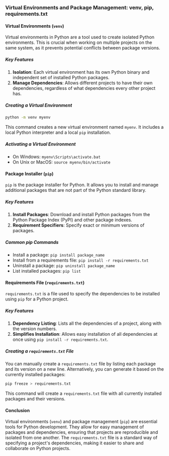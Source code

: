 ### Virtual Environments and Package Management: venv, pip, requirements.txt

#### Virtual Environments (`venv`)

Virtual environments in Python are a tool used to create isolated Python environments. This is crucial when working on multiple projects on the same system, as it prevents potential conflicts between package versions.

##### Key Features

1. **Isolation**: Each virtual environment has its own Python binary and independent set of installed Python packages.
2. **Manage Dependencies**: Allows different projects to have their own dependencies, regardless of what dependencies every other project has.

##### Creating a Virtual Environment

```bash
python -m venv myenv
```

This command creates a new virtual environment named `myenv`. It includes a local Python interpreter and a local `pip` installation.

##### Activating a Virtual Environment

- On Windows: `myenv\Scripts\activate.bat`
- On Unix or MacOS: `source myenv/bin/activate`

#### Package Installer (`pip`)

`pip` is the package installer for Python. It allows you to install and manage additional packages that are not part of the Python standard library.

##### Key Features

1. **Install Packages**: Download and install Python packages from the Python Package Index (PyPI) and other package indexes.
2. **Requirement Specifiers**: Specify exact or minimum versions of packages.

##### Common pip Commands

- Install a package: `pip install package_name`
- Install from a requirements file: `pip install -r requirements.txt`
- Uninstall a package: `pip uninstall package_name`
- List installed packages: `pip list`

#### Requirements File (`requirements.txt`)

`requirements.txt` is a file used to specify the dependencies to be installed using `pip` for a Python project.

##### Key Features

1. **Dependency Listing**: Lists all the dependencies of a project, along with the version numbers.
2. **Simplifies Installation**: Allows easy installation of all dependencies at once using `pip install -r requirements.txt`.

##### Creating a `requirements.txt` File

You can manually create a `requirements.txt` file by listing each package and its version on a new line. Alternatively, you can generate it based on the currently installed packages:

```bash
pip freeze > requirements.txt
```

This command will create a `requirements.txt` file with all currently installed packages and their versions.

#### Conclusion

Virtual environments (`venv`) and package management (`pip`) are essential tools for Python development. They allow for easy management of packages and dependencies, ensuring that projects are reproducible and isolated from one another. The `requirements.txt` file is a standard way of specifying a project's dependencies, making it easier to share and collaborate on Python projects.
